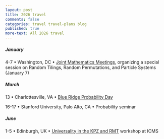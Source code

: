 ```yaml
---
layout: post
title: 2026 travel
comments: false
categories: travel travel-plans blog
published: true
more-text: All 2026 travel
---
```


<!--more-->

##### January

4-7 &bull;
Washington, DC &bull;
[Joint Mathematics Meetings](https://jointmathematicsmeetings.org/jmm), organizing a special session on Random Tilings, Random Permutations, and Particle Systems (January 7)

<!-- ##### February -->

##### March

13 &bull; Charlottesville, VA &bull; [Blue Ridge Probability Day](https://math.virginia.edu/2026/03/BlueRidgeProb/)

16-17 &bull; Stanford University, Palo Alto, CA &bull; Probability seminar

<!-- ##### April -->

<!-- ##### May -->

##### June

1-5 &bull;
Edinburgh, UK &bull;
[Universality in the KPZ and RMT](https://icms.ac.uk/activities/workshop/universality-in-the-kpz-and-rmt/) workshop at ICMS

<!-- ##### July -->

<!-- ##### August -->

<!-- ##### September -->

<!-- ##### October -->

<!-- ##### November -->

<!-- ##### December -->

